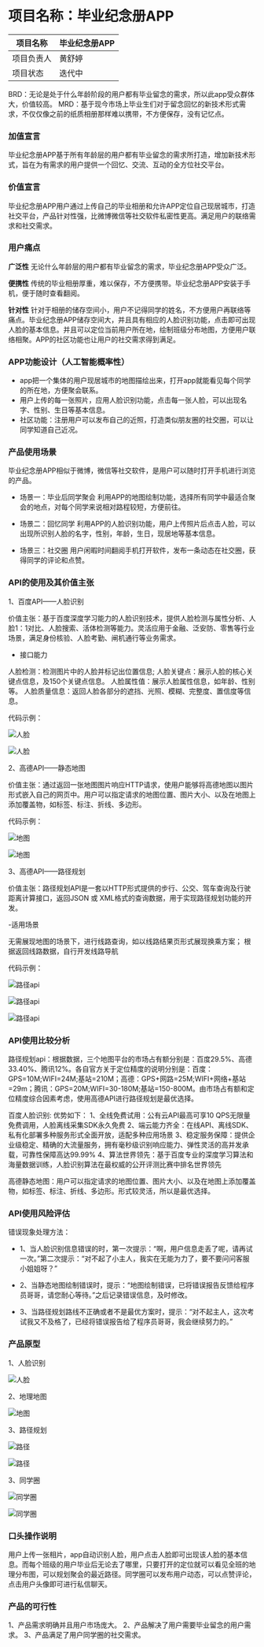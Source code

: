 # 项目名称：毕业纪念册APP

| 项目名称 | 毕业纪念册APP |
| ------ | ------ | 
| 项目负责人 |黄舒婷 | 
| 项目状态 | 迭代中|


BRD：无论是处于什么年龄阶段的用户都有毕业留念的需求，所以此app受众群体大，价值较高。
MRD：基于现今市场上毕业生们对于留念回忆的新技术形式需求，不仅仅像之前的纸质相册那样难以携带，不方便保存，没有记忆点。


### 加值宣言
毕业纪念册APP基于所有年龄层的用户都有毕业留念的需求所打造，增加新技术形式，旨在为有需求的用户提供一个回忆、交流、互动的全方位社交平台。

### 价值宣言
毕业纪念册APP用户通过上传自己的毕业相册和允许APP定位自己现居城市，打造社交平台，产品针对性强，比微博微信等社交软件私密性更高。满足用户的联络需求和社交需求。

### 用户痛点
**广泛性**
无论什么年龄层的用户都有毕业留念的需求，毕业纪念册APP受众广泛。

**便携性**
传统的毕业相册厚重，难以保存，不方便携带。毕业纪念册APP安装于手机，便于随时查看翻阅。

**针对性**
针对于相册的储存空间小，用户不记得同学的姓名，不方便用户再联络等痛点。毕业纪念册APP储存空间大，并且具有相应的人脸识别功能，点击即可出现人脸的基本信息。并且可以定位当前用户所在地，绘制班级分布地图，方便用户联络相聚。APP的社区功能也让用户的社交需求得到满足。

### APP功能设计（人工智能概率性）
- app把一个集体的用户现居城市的地图描绘出来，打开app就能看见每个同学的所在地，方便聚会联系。
- 用户上传的每一张照片，应用人脸识别功能，点击每一张人脸，可以出现名字、性别、生日等基本信息。
- 社区功能：注册用户可以发布自己的近照，打造类似朋友圈的社交圈，可以让同学知道自己近况。

### 产品使用场景
毕业纪念册APP相似于微博，微信等社交软件，是用户可以随时打开手机进行浏览的产品。
- 场景一：毕业后同学聚会
利用APP的地图绘制功能，选择所有同学中最适合聚会的地点，对每个同学来说相对路程较短，方便前往。

- 场景二：回忆同学
利用APP的人脸识别功能，用户上传照片后点击人脸，可以出现所识别人脸的名字，性别，年龄，生日，现居地等基本信息。

- 场景三：社交圈
用户闲暇时间翻阅手机打开软件，发布一条动态在社交圈，获得同学的评论和点赞。

### API的使用及其价值主张

1、百度API——人脸识别

价值主张：基于百度深度学习能力的人脸识别技术，提供人脸检测与属性分析、人脸1：1对比、人脸搜索、活体检测等能力。灵活应用于金融、泛安防、零售等行业场景，满足身份核验、人脸考勤、闸机通行等业务需求。

- 接口能力

人脸检测：检测图片中的人脸并标记出位置信息;
人脸关键点：展示人脸的核心关键点信息，及150个关键点信息。
人脸属性值：展示人脸属性信息，如年龄、性别等。
人脸质量信息：返回人脸各部分的遮挡、光照、模糊、完整度、置信度等信息。

代码示例：

![人脸](https://github.com/Sparky-bt/API_ML_AI/blob/master/images/%E4%BA%BA%E8%84%B8api01.png)

![人脸](https://github.com/Sparky-bt/API_ML_AI/blob/master/images/%E4%BA%BA%E8%84%B8api02.png)


2、高德API——静态地图

价值主张：通过返回一张地图图片响应HTTP请求，使用户能够将高德地图以图片形式嵌入自己的网页中。用户可以指定请求的地图位置、图片大小、以及在地图上添加覆盖物，如标签、标注、折线、多边形。

代码示例：

![地图](https://github.com/Sparky-bt/API_ML_AI/blob/master/images/%E5%9C%B0%E5%9B%BEAPI01.png)

![地图](https://github.com/Sparky-bt/API_ML_AI/blob/master/images/%E5%9C%B0%E5%9B%BEapi02.png)


3、高德API——路径规划

价值主张：路径规划API是一套以HTTP形式提供的步行、公交、驾车查询及行驶距离计算接口，返回JSON 或 XML格式的查询数据，用于实现路径规划功能的开发。 

-适用场景

无需展现地图的场景下，进行线路查询，如以线路结果页形式展现换乘方案；
根据返回线路数据，自行开发线路导航

代码示例：

![路径api](https://github.com/Sparky-bt/I-home/blob/master/images/%E8%B7%AF%E5%BE%84%E8%A7%84%E5%88%92api01.png)

![路径api](https://github.com/Sparky-bt/I-home/blob/master/images/%E8%B7%AF%E5%BE%84%E8%A7%84%E5%88%92api02.png)

![路径api](https://github.com/Sparky-bt/I-home/blob/master/images/%E8%B7%AF%E5%BE%84%E8%A7%84%E5%88%92api03.png)

### API使用比较分析

路径规划api：根据数据，三个地图平台的市场占有额分别是：百度29.5%、高德33.40%、腾讯12%。各自官方关于定位精度的说明分别是：百度：GPS=10M;WIFI=24M;基站=210M；高德：GPS+网路=25M;WIFI+网络+基站=29m；腾讯：GPS=20M;WIFI=30-180M;基站=150-800M。由市场占有额和定位精度综合因素考虑，使用高德API进行路径规划是最优选择。

百度人脸识别:
优势如下：
1、全线免费试用：公有云API最高可享10 QPS无限量免费调用，人脸离线采集SDK永久免费
2、端云能力齐全：在线API、离线SDK、私有化部署多种服务形式全面开放，适配多种应用场景
3、稳定服务保障：提供企业级稳定、精确的大流量服务，拥有毫秒级识别响应能力、弹性灵活的高并发承载，可靠性保障高达99.99%
4、算法世界领先：基于百度专业的深度学习算法和海量数据训练，人脸识别算法在最权威的公开评测比赛中排名世界领先

高德静态地图：用户可以指定请求的地图位置、图片大小、以及在地图上添加覆盖物，如标签、标注、折线、多边形。形式较灵活，所以是最优选择。


### API使用风险评估

错误现象处理方法：
- 1、当人脸识别信息错误的时，第一次提示：“啊，用户信息走丢了呢，请再试一次。”第二次提示：“对不起了小主人，我实在无能为力了，要不要问问客服小姐姐呀？”

- 2、当静态地图绘制错误时，提示：“地图绘制错误，已将错误报告反馈给程序员哥哥，请您耐心等待。”之后记录错误信息，及时修改。

- 3、当路径规划路线不正确或者不是最优方案时，提示：“对不起主人，这次考试我又不及格了，已经将错误报告给了程序员哥哥，我会继续努力的。”

### 产品原型

1、人脸识别

![人脸](https://github.com/Sparky-bt/API_ML_AI/blob/master/images/%E4%BA%BA%E8%84%B8.png)

2、地理地图

![地图](https://github.com/Sparky-bt/API_ML_AI/blob/master/images/%E5%9C%B0%E5%9B%BE.png)

3、路径规划

![路径](https://github.com/Sparky-bt/API_ML_AI/blob/master/images/%E8%B7%AF%E5%BE%841.png)

![路径](https://github.com/Sparky-bt/API_ML_AI/blob/master/images/%E8%B7%AF%E5%BE%842.png)

3、同学圈

![同学圈](https://github.com/Sparky-bt/API_ML_AI/blob/master/images/%E5%90%8C%E5%AD%A6%E5%9C%881.png)

![同学圈](https://github.com/Sparky-bt/API_ML_AI/blob/master/images/%E5%90%8C%E5%AD%A6%E5%9C%882.png)

### 口头操作说明

用户上传一张相片，app自动识别人脸，用户点击人脸即可出现该人脸的基本信息。而每个班级的用户毕业后无论去了哪里，只要打开的定位就可以看见全班的地理分布图，可以规划聚会的最近路径。同学圈可以发布用户动态，可以点赞评论，点击用户头像即可进行私信聊天。


### 产品的可行性
1、产品需求明确并且用户市场庞大。
2、产品解决了用户需要毕业留念的用户需求。
3、产品满足了用户同学圈的社交需求。



